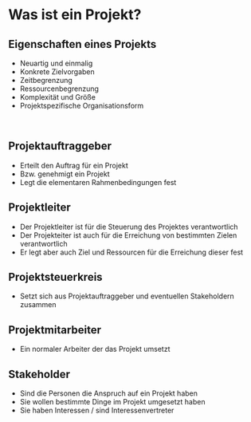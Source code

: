 # Was ist ein Projekt?

## Eigenschaften eines Projekts
- Neuartig und einmalig
- Konkrete Zielvorgaben
- Zeitbegrenzung
- Ressourcenbegrenzung
- Komplexität und Größe
- Projektspezifische Organisationsform

<br>

## Projektauftraggeber
- Erteilt den Auftrag für ein Projekt
- Bzw. genehmigt ein Projekt
- Legt die elementaren Rahmenbedingungen fest

## Projektleiter
- Der Projektleiter ist für die Steuerung des Projektes verantwortlich
- Der Projekteiter ist auch für die Erreichung von bestimmten Zielen verantwortlich
- Er legt aber auch Ziel und Ressourcen für die Erreichung dieser fest

## Projektsteuerkreis
- Setzt sich aus Projektauftraggeber und eventuellen Stakeholdern zusammen

## Projektmitarbeiter
- Ein normaler Arbeiter der das Projekt umsetzt

## Stakeholder
- Sind die Personen die Anspruch auf ein Projekt haben
- Sie wollen bestimmte Dinge im Projekt umgesetzt haben
- Sie haben Interessen / sind Interessenvertreter 